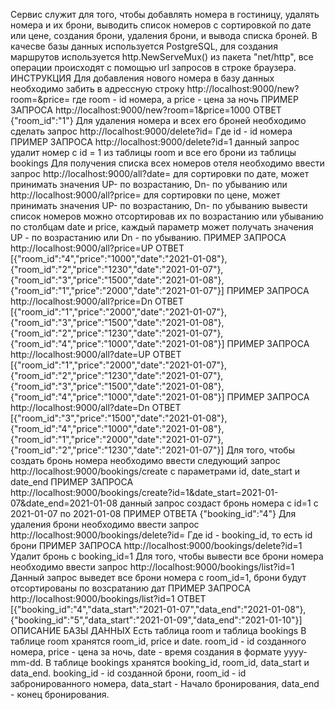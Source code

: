 Сервис служит для того, чтобы добавлять номера в гостиницу, удалять номера и их брони, выводить список номеров с сортировкой по дате или цене, создания брони, удаления брони, и вывода списка броней.
В качесве базы данных используется PostgreSQL, для создания маршрутов используется http.NewServeMux() из пакета "net/http", все операции происходят с помощью url запросов в строке браузера.
ИНСТРУКЦИЯ
Для добавления нового номера в базу данных необходимо забить в адрессную строку
http://localhost:9000/new?room=&price=
где room - id номера, а price - цена за ночь
ПРИМЕР ЗАПРОСА 
http://localhost:9000/new?room=1&price=1000
ОТВЕТ {"room_id":"1"}
Для удаления номера и всех его броней необходимо сделать запрос
http://localhost:9000/delete?id=
Где id - id номера
ПРИМЕР ЗАПРОСА
http://localhost:9000/delete?id=1
данный запрос удалит номер с id = 1 из таблицы room и все его брони из таблицы bookings
Для получения списка всех номеров отеля необходимо ввести запрос
http://localhost:9000/all?date= для сортировки по дате, может принимать значения UP- по возрастанию, Dn- по убыванию
или 
http://localhost:9000/all?price= для сортировки по цене, может принимать значения UP- по возрастанию, Dn- по убыванию
вывести список номеров можно отсортировав их по возрастанию или убыванию по столбцам date и price, каждый параметр может получать значения UP - по возрастанию или Dn - по убыванию.
ПРИМЕР ЗАПРОСА
http://localhost:9000/all?price=UP
ОТВЕТ [{"room_id":"4","price":"1000","date":"2021-01-08"},{"room_id":"2","price":"1230","date":"2021-01-07"},{"room_id":"3","price":"1500","date":"2021-01-08"},{"room_id":"1","price":"2000","date":"2021-01-07"}]
ПРИМЕР ЗАПРОСА
http://localhost:9000/all?price=Dn
ОТВЕТ [{"room_id":"1","price":"2000","date":"2021-01-07"},{"room_id":"3","price":"1500","date":"2021-01-08"},{"room_id":"2","price":"1230","date":"2021-01-07"},{"room_id":"4","price":"1000","date":"2021-01-08"}]
ПРИМЕР ЗАПРОСА
http://localhost:9000/all?date=UP
ОТВЕТ [{"room_id":"1","price":"2000","date":"2021-01-07"},{"room_id":"2","price":"1230","date":"2021-01-07"},{"room_id":"3","price":"1500","date":"2021-01-08"},{"room_id":"4","price":"1000","date":"2021-01-08"}]
ПРИМЕР ЗАПРОСА
http://localhost:9000/all?date=Dn
ОТВЕТ [{"room_id":"3","price":"1500","date":"2021-01-08"},{"room_id":"4","price":"1000","date":"2021-01-08"},{"room_id":"1","price":"2000","date":"2021-01-07"},{"room_id":"2","price":"1230","date":"2021-01-07"}]
Для того, чтобы создать бронь номера необходимо ввести следующий запрос
http://localhost:9000/bookings/create с параметрами id, date_start и date_end
ПРИМЕР ЗАПРОСА  
http://localhost:9000/bookings/create?id=1&date_start=2021-01-07&date_end=2021-01-08
данный запрос создаст бронь номера с id=1 с  2021-01-07 по 2021-01-08
ПРИМЕР ОТВЕТА {"booking_id":"4"}
Для удаления брони необходимо ввести запрос
http://localhost:9000/bookings/delete?id=
Где id - booking_id, то есть id брони
ПРИМЕР ЗАПРОСА
http://localhost:9000/bookings/delete?id=1
Удалит бронь с booking_id=1
Для того, чтобы вывести все брони номера необходимо ввести запрос
http://localhost:9000/bookings/list?id=1
Данный запрос выведет все брони номера с room_id=1, брони будут отсортированы по возсратанию дат
ПРИМЕР ЗАПРОСА
http://localhost:9000/bookings/list?id=1
ОТВЕТ [{"booking_id":"4","data_start":"2021-01-07","data_end":"2021-01-08"},{"booking_id":"5","data_start":"2021-01-09","data_end":"2021-01-10"}]
ОПИСАНИЕ БАЗЫ ДАННЫХ
Есть таблица room и таблица bookings
В таблице room хранятся 
room_id, price и date.
room_id - id созданного номера,
price - цена за ночь,
date - время создания в формате yyyy-mm-dd.
В таблице bookings хранятся
booking_id, room_id, data_start и data_end. 
booking_id - id созданной брони,
room_id - id забронированного номера,
data_start - Начало бронирования,
data_end - конец бронирования.
